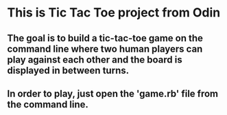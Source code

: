 # This is Tic Tac Toe project from Odin

## The goal is to build a tic-tac-toe game on the command line where two human players can play against each other and the board is displayed in between turns.

## In order to play, just open the 'game.rb' file from the command line.
